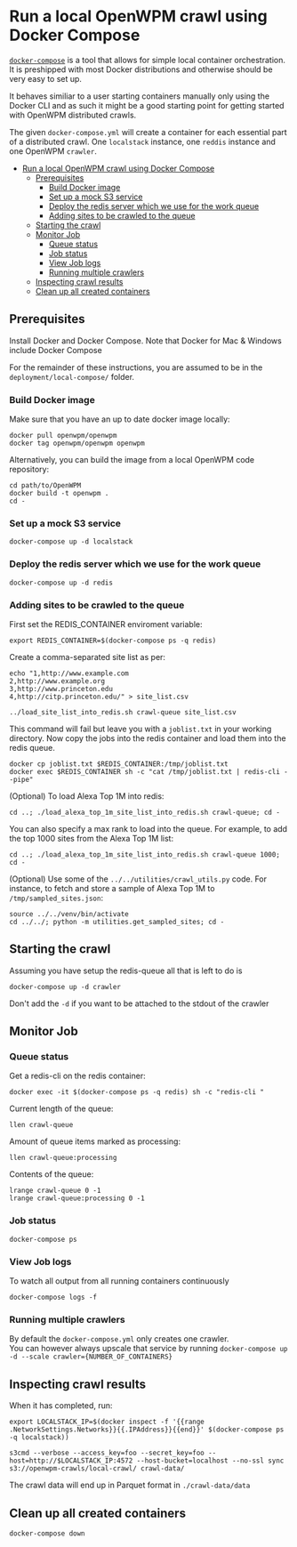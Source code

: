# Run a local OpenWPM crawl using Docker Compose

[`docker-compose`](https://docs.docker.com/compose/) is a tool that allows for simple local
container orchestration. It is preshipped with most Docker distributions and otherwise should
be very easy to set up.

It behaves similiar to a user starting containers manually only using the Docker CLI and
as such it might be a good starting point for getting started with OpenWPM distributed crawls.

The given `docker-compose.yml` will create a container for each essential part
of a distributed crawl. One `localstack` instance, one `reddis` instance and one OpenWPM `crawler`.

- [Run a local OpenWPM crawl using Docker Compose](#run-a-local-openwpm-crawl-using-docker-compose)
  - [Prerequisites](#prerequisites)
    - [Build Docker image](#build-docker-image)
    - [Set up a mock S3 service](#set-up-a-mock-s3-service)
    - [Deploy the redis server which we use for the work queue](#deploy-the-redis-server-which-we-use-for-the-work-queue)
    - [Adding sites to be crawled to the queue](#adding-sites-to-be-crawled-to-the-queue)
  - [Starting the crawl](#starting-the-crawl)
  - [Monitor Job](#monitor-job)
    - [Queue status](#queue-status)
    - [Job status](#job-status)
    - [View Job logs](#view-job-logs)
    - [Running multiple crawlers](#running-multiple-crawlers)
  - [Inspecting crawl results](#inspecting-crawl-results)
  - [Clean up all created containers](#clean-up-all-created-containers)
## Prerequisites

Install Docker and Docker Compose. Note that
Docker for Mac & Windows include Docker Compose


For the remainder of these instructions, you are assumed to be in the `deployment/local-compose/` folder.

### Build Docker image

Make sure that you have an up to date docker image locally:

```
docker pull openwpm/openwpm
docker tag openwpm/openwpm openwpm
```

Alternatively, you can build the image from a local OpenWPM code repository:

```
cd path/to/OpenWPM
docker build -t openwpm .
cd -
```
### Set up a mock S3 service

```
docker-compose up -d localstack
```

### Deploy the redis server which we use for the work queue

```
docker-compose up -d redis
```

### Adding sites to be crawled to the queue

First set the REDIS_CONTAINER enviroment variable:
```
export REDIS_CONTAINER=$(docker-compose ps -q redis)
```
Create a comma-separated site list as per:

```
echo "1,http://www.example.com
2,http://www.example.org
3,http://www.princeton.edu
4,http://citp.princeton.edu/" > site_list.csv

../load_site_list_into_redis.sh crawl-queue site_list.csv 
```
This command will fail but leave you with a `joblist.txt` in your working directory.
Now copy the jobs into the redis container and load them into the redis queue.

```
docker cp joblist.txt $REDIS_CONTAINER:/tmp/joblist.txt 
docker exec $REDIS_CONTAINER sh -c "cat /tmp/joblist.txt | redis-cli --pipe"  
```
(Optional) To load Alexa Top 1M into redis:

```
cd ..; ./load_alexa_top_1m_site_list_into_redis.sh crawl-queue; cd -
```

You can also specify a max rank to load into the queue. For example, to add the
top 1000 sites from the Alexa Top 1M list:

```
cd ..; ./load_alexa_top_1m_site_list_into_redis.sh crawl-queue 1000; cd -
```

(Optional) Use some of the `../../utilities/crawl_utils.py` code. For instance, to fetch and store a sample of Alexa Top 1M to `/tmp/sampled_sites.json`:
```
source ../../venv/bin/activate
cd ../../; python -m utilities.get_sampled_sites; cd -
```

## Starting the crawl
Assuming you have setup the redis-queue all that is left to do is
```
docker-compose up -d crawler
```
Don't add the `-d` if you want to be attached to the stdout of the crawler
## Monitor Job

### Queue status

Get a redis-cli on the redis container:
```
docker exec -it $(docker-compose ps -q redis) sh -c "redis-cli "
```

Current length of the queue:
```
llen crawl-queue
```

Amount of queue items marked as processing:
```
llen crawl-queue:processing 
```

Contents of the queue:
```
lrange crawl-queue 0 -1
lrange crawl-queue:processing 0 -1
```

### Job status

```
docker-compose ps
```

### View Job logs

To watch all output from all running containers continuously 
```
docker-compose logs -f
```

### Running multiple crawlers

By default the `docker-compose.yml` only creates one crawler.  
You can however always upscale that service
by running `docker-compose up -d --scale crawler={NUMBER_OF_CONTAINERS}`

## Inspecting crawl results

When it has completed, run:
```
export LOCALSTACK_IP=$(docker inspect -f '{{range .NetworkSettings.Networks}}{{.IPAddress}}{{end}}' $(docker-compose ps -q localstack))

s3cmd --verbose --access_key=foo --secret_key=foo --host=http://$LOCALSTACK_IP:4572 --host-bucket=localhost --no-ssl sync s3://openwpm-crawls/local-crawl/ crawl-data/
```

The crawl data will end up in Parquet format in `./crawl-data/data`

## Clean up all created containers
```
docker-compose down
```
